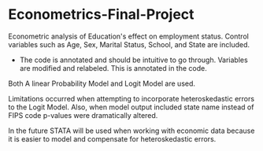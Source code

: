 # Econometrics-Final-Project
Econometric analysis of Education's effect on employment status.
Control variables such as Age, Sex, Marital Status, School, and State are included.

* The code is annotated and should be intuitive to go through. 
Variables are modified and relabeled. This is annotated in the code. 

Both A linear Probability Model and Logit Model are used. 

Limitations occurred when attempting to incorporate heteroskedastic errors to the Logit Model. 
Also, when model output included state name instead of FIPS code p-values were dramatically altered. 

In the future STATA will be used when working with economic data because it is easier to 
model and compensate for heteroskedastic errors.
